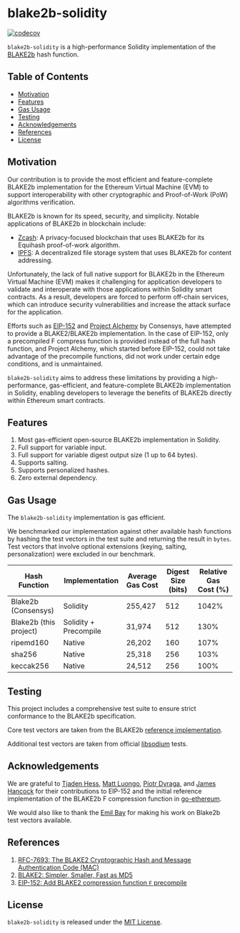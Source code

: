 # blake2b-solidity

[![codecov](https://codecov.io/github/dhl/blake2b-solidity/graph/badge.svg?token=4WOC5GEC7H)](https://codecov.io/github/dhl/blake2b-solidity)

`blake2b-solidity` is a high-performance Solidity implementation of the [BLAKE2b](https://www.blake2.net/) hash
function.

## Table of Contents

- [Motivation](#motivation)
- [Features](#features)
- [Gas Usage](#gas-usage)
- [Testing](#testing)
- [Acknowledgements](#acknowledgements)
- [References](#references)
- [License](#license)

## Motivation

Our contribution is to provide the most efficient and feature-complete BLAKE2b implementation for the Ethereum Virtual
Machine (EVM) to support interoperability with other cryptographic and Proof-of-Work (PoW) algorithms verification.

BLAKE2b is known for its speed, security, and simplicity. Notable applications of BLAKE2b in blockchain include:

* [Zcash](https://z.cash): A privacy-focused blockchain that uses BLAKE2b for its Equihash proof-of-work algorithm.
* [IPFS](https://ipfs.tech): A decentralized file storage system that uses BLAKE2b for content addressing.

Unfortunately, the lack of full native support for BLAKE2b in the Ethereum Virtual Machine (EVM) makes it challenging
for application developers to validate and interoperate with those applications within Solidity smart contracts. As a
result, developers are forced to perform off-chain services, which can introduce security vulnerabilities and increase
the attack surface for the application.

Efforts such as [EIP-152](https://eips.ethereum.org/EIPS/eip-152)
and [Project Alchemy](https://github.com/Consensys/Project-Alchemy/tree/master/contracts/BLAKE2b) by Consensys, have
attempted to provide a BLAKE2/BLAKE2b implementation. In the case of EIP-152, only a precompiled F compress function
is provided instead of the full hash function, and Project Alchemy, which started before EIP-152, could not take
advantage of the precompile functions, did not work under certain edge conditions, and is unmaintained.

`blake2b-solidity` aims to address these limitations by providing a high-performance, gas-efficient, and
feature-complete BLAKE2b implementation in Solidity, enabling developers to leverage the benefits of BLAKE2b directly
within Ethereum smart contracts.

## Features

1. Most gas-efficient open-source BLAKE2b implementation in Solidity.
2. Full support for variable input.
3. Full support for variable digest output size (1 up to 64 bytes).
4. Supports salting.
5. Supports personalized hashes.
6. Zero external dependency.

## Gas Usage

The `blake2b-solidity` implementation is gas efficient.

We benchmarked our implementation against other available hash functions by hashing the test vectors in the test suite
and returning the result in `bytes`. Test vectors that involve optional extensions (keying, salting, personalization)
were excluded in our benchmark.

| Hash Function          | Implementation        | Average Gas Cost | Digest Size (bits) | Relative Gas Cost (%) |
|------------------------|-----------------------|------------------|--------------------|-----------------------|
| Blake2b (Consensys)    | Solidity              | 255,427          | 512                | 1042%                 |
| Blake2b (this project) | Solidity + Precompile | 31,974           | 512                | 130%                  |
| ripemd160              | Native                | 26,202           | 160                | 107%                  |
| sha256                 | Native                | 25,318           | 256                | 103%                  |
| keccak256              | Native                | 24,512           | 256                | 100%                  |

## Testing

This project includes a comprehensive test suite to ensure strict conformance to the BLAKE2b specification.

Core test vectors are taken from the
BLAKE2b [reference implementation](https://github.com/BLAKE2/BLAKE2/blob/5cbb39c9ef8007f0b63723e3aea06cd0887e36ad/testvectors/blake2-kat.json).

Additional test vectors are taken from official [libsodium](https://github.com/jedisct1/libsodium) tests.

## Acknowledgements

We are grateful
to [Tjaden Hess](https://github.com/tjade273), [Matt Luongo](https://github.com/mhluongo), [Piotr Dyraga](https://github.com/pdyraga),
and [James Hancock](https://github.com/MadeOfTin) for their contributions to EIP-152 and the initial reference
implementation of the BLAKE2b F compression function in [go-ethereum](https://github.com/ethereum/go-ethereum).

We would also like to thank the [Emil Bay](@emilbayes) for making his work on Blake2b test vectors available.

## References

1. [RFC-7693: The BLAKE2 Cryptographic Hash and Message Authentication Code (MAC)](https://datatracker.ietf.org/doc/html/rfc7693)
2. [BLAKE2: Simpler, Smaller, Fast as MD5](https://www.blake2.net/blake2.pdf)
3. [EIP-152: Add BLAKE2 compression function `F` precompile](https://eips.ethereum.org/EIPS/eip-152)

## License

`blake2b-solidity` is released under the [MIT License](LICENSE).
